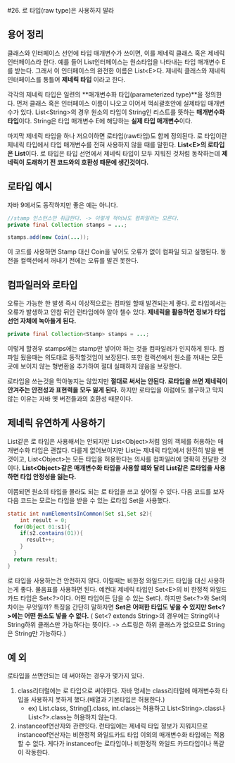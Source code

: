 #26. 로 타입(raw type)은 사용하지 말라

 

## 용어 정리

 클래스와 인터페이스 선언에 타입 매개변수가 쓰이면, 이를 제네릭 클래스 혹은 제네릭 인터페이스라 한다. 예를 들어 List인터페이스는 원소타입을 나타내는 타입 매개변수 E를 받는다. 그래서 이 인터페이스의 완전한 이름은 List\<E>다. 제네릭 클래스와 제네릭 인터페이스를 통틀어 **제네릭 타입** 이라고 한다.

 각각의 제네릭 타입은 일련의 **매개변수화 타입(parameterized type)**을 정의한다. 먼저 클래스 혹은 인터페이스 이름이 나오고 이어서 꺽쇠괄호안에 실제타입 매개변수가 있다. List\<String>의 경우 원소의 타입이 String인 리스트를 뜻하는 **매개변수화 타입**이다. String은 타입 매개변수 E에 해당하는 **실제 타입 매개변수**이다.

 마지막 제네릭 타입을 하나 저으이하면 로타입(raw타입)도 함께 정의된다. 로 타입이란 제네릭 타입에서 타입 매개변수를 전혀 사용하지 않을 때를 말한다. **List\<E>의 로타입은 List**이다. 로 타입은 타입 선언에서 제네릭 타입이 모두 지워진 것처럼 동작하는데 **제네릭이 도래하기 전 코드와의 호환성 때문에 생긴것이다.**

 

## 로타입 예시

 자바 9에서도 동작하지만 좋은 예는 아니다.

~~~java
//stamp 인스턴스만 취급한다. -> 이렇게 적어놔도 컴파일러는 모른다.
private final Collection stamps = ...;

stamps.add(new Coin(...));
~~~

이 코드를 사용하면 Stamp 대신 Coin을 넣어도 오류가 없이 컴파일 되고 실행된다. 동전을 컬랙션에서 꺼내기 전에는 오류를 발견 못한다.



## 컴파일러와 로타입

 오류는 가능한 한 발생 즉시 이상적으로는 컴파일 할때 발견되는게 좋다. 로 타입에서는 오류가 발생하고 안참 뒤인 런타임에야 알아 챌수 있다. **제네릭을 활용하면 정보가 타입 선언 자체에 녹아들게 된다.**

~~~java
private final Collection<Stamp> stamps = ...;
~~~

 이렇게 할경우 stamps에는 stamp만 넣어야 하는 것을 컴파일러가 인지하게 된다. 컴파일 됬을때는 의도대로 동작할것임이 보장된다. 또한 컬랙션에서 원소를 꺼내는 모든 곳에 보이지 않는 형변환을 추가하여 절대 실패하지 않음을 보장한다.

 로타입을 쓰는것을 막아놓지는 않았지만 **절대로 써서는 안된다. 로타입을 쓰면 제네릭이 안겨주는 안전성과 표현력을 모두 잃게 된다.** 하지만 로타입을 이럼에도 불구하고 막지 않는 이유는 자바 옛 버전들과의 호환성 때문이다.



## 제네릭 유연하게 사용하기

 List같은 로 타입은 사용해서는 안되지만 List\<Object>처럼 임의 객체를 허용하는 매개변수화 타입은 괜찮다. 다를게 없어보이지만 List는 제네릭 타입에서 완전히 발을 뺀것이고, List\<Object>는 모든 타입을 허용한다는 의사를 컴파일러에 명확히 전달한 것이다. **List\<Object>같은 매개변수화 타입을 사용할 떄와 달리 List같은 로타입을 사용하면 타입 안정성을 잃는다.**



 이쯤되면 원소의 타입을 몰라도 되는 로 타입을 쓰고 싶어질 수 있다. 다음 코드를 보자 다음 코드는 모르는 타입을 받을 수 있는 로타입 Set을 사용했다.

~~~java
static int numElementsInCommon(Set s1,Set s2){
	int result = 0;
  for(Object 01:s1){
    if(s2.contains(01)){
      result++;
    }
  }
  return result;
}
~~~

 로 타입을 사용하는건 안전하지 않다. 이럴때는 비한정 와일드카드 타입을 대신 사용하는게 좋다. 물음표를 사용하면 된다. 예컨대 제네릭 타입인 Set\<E>의 비 한정적 와일드 카드 타입은 Set\<?>이다. 어떤 타입이든 담을 수 있는 Set다. 하지만 Set<?\>와 Set의 차이는 무엇일까? 특징을 간단히 말하자면 **Set은 어떠한 타입도 넣을 수 있지만 Set\<?\>에는 어떤 원소도 넣을 수 없다.** ( Set<? extends String>의 경우에는 String이나 String하위 클래스만 가능하다는 뜻이다. -> 스트링은 하위 클래스가 없으므로 String은 String만 가능하다.)



## 예 외

로타입을 쓰면안되는 데 써야하는 경우가 몇가지 있다.

1. class리터럴에는 로 타입으로 써야한다. 자바 명세는 class리터럴에 매개변수화 타입을 사용하지 못하게 했다.(배열과 기본타입은 허용한다.)
   * ex) List.class, String[].class, int.class는 허용하고 List\<String\>.class나 List<?>.class는 허용하지 않는다.
2. instanceof연산자와 관련잇다. 런타임에는 제네릭 타입 정보가 지워지므로 instanceof연산자는 비한정적 와일드카드 타입 이외의 매개변수화 타입에는 적용할 수 없다. 게다가 instanceof는 로타입이나 비한정적 와일드 카드타입이나 똑같이 작동한다.